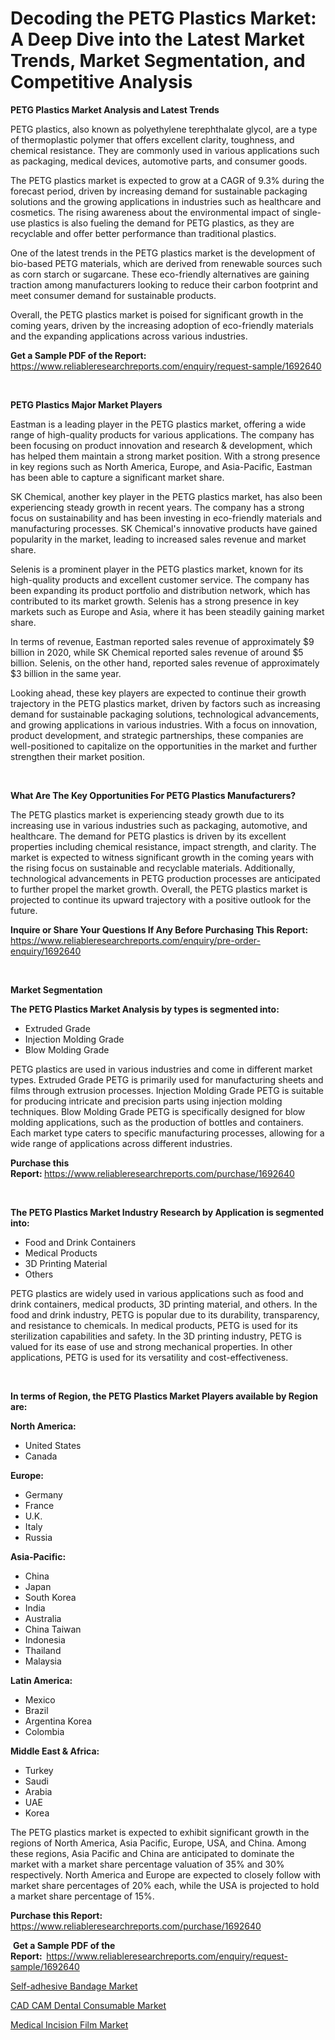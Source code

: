 <p><h1>Decoding the PETG Plastics Market: A Deep Dive into the Latest Market Trends, Market Segmentation, and Competitive Analysis</h1></p><p><strong>PETG Plastics Market Analysis and Latest Trends</strong></p>
<p><p>PETG plastics, also known as polyethylene terephthalate glycol, are a type of thermoplastic polymer that offers excellent clarity, toughness, and chemical resistance. They are commonly used in various applications such as packaging, medical devices, automotive parts, and consumer goods.</p><p>The PETG plastics market is expected to grow at a CAGR of 9.3% during the forecast period, driven by increasing demand for sustainable packaging solutions and the growing applications in industries such as healthcare and cosmetics. The rising awareness about the environmental impact of single-use plastics is also fueling the demand for PETG plastics, as they are recyclable and offer better performance than traditional plastics.</p><p>One of the latest trends in the PETG plastics market is the development of bio-based PETG materials, which are derived from renewable sources such as corn starch or sugarcane. These eco-friendly alternatives are gaining traction among manufacturers looking to reduce their carbon footprint and meet consumer demand for sustainable products.</p><p>Overall, the PETG plastics market is poised for significant growth in the coming years, driven by the increasing adoption of eco-friendly materials and the expanding applications across various industries.</p></p>
<p><strong>Get a Sample PDF of the Report:&nbsp;</strong> <a href="https://www.reliableresearchreports.com/enquiry/request-sample/1692640">https://www.reliableresearchreports.com/enquiry/request-sample/1692640</a></p>
<p>&nbsp;</p>
<p><strong>PETG Plastics Major Market Players</strong></p>
<p><p>Eastman is a leading player in the PETG plastics market, offering a wide range of high-quality products for various applications. The company has been focusing on product innovation and research & development, which has helped them maintain a strong market position. With a strong presence in key regions such as North America, Europe, and Asia-Pacific, Eastman has been able to capture a significant market share.</p><p>SK Chemical, another key player in the PETG plastics market, has also been experiencing steady growth in recent years. The company has a strong focus on sustainability and has been investing in eco-friendly materials and manufacturing processes. SK Chemical's innovative products have gained popularity in the market, leading to increased sales revenue and market share.</p><p>Selenis is a prominent player in the PETG plastics market, known for its high-quality products and excellent customer service. The company has been expanding its product portfolio and distribution network, which has contributed to its market growth. Selenis has a strong presence in key markets such as Europe and Asia, where it has been steadily gaining market share.</p><p>In terms of revenue, Eastman reported sales revenue of approximately $9 billion in 2020, while SK Chemical reported sales revenue of around $5 billion. Selenis, on the other hand, reported sales revenue of approximately $3 billion in the same year.</p><p>Looking ahead, these key players are expected to continue their growth trajectory in the PETG plastics market, driven by factors such as increasing demand for sustainable packaging solutions, technological advancements, and growing applications in various industries. With a focus on innovation, product development, and strategic partnerships, these companies are well-positioned to capitalize on the opportunities in the market and further strengthen their market position.</p></p>
<p>&nbsp;</p>
<p><strong>What Are The Key Opportunities For PETG Plastics Manufacturers?</strong></p>
<p><p>The PETG plastics market is experiencing steady growth due to its increasing use in various industries such as packaging, automotive, and healthcare. The demand for PETG plastics is driven by its excellent properties including chemical resistance, impact strength, and clarity. The market is expected to witness significant growth in the coming years with the rising focus on sustainable and recyclable materials. Additionally, technological advancements in PETG production processes are anticipated to further propel the market growth. Overall, the PETG plastics market is projected to continue its upward trajectory with a positive outlook for the future.</p></p>
<p><strong>Inquire or Share Your Questions If Any Before Purchasing This Report:</strong> <a href="https://www.reliableresearchreports.com/enquiry/pre-order-enquiry/1692640">https://www.reliableresearchreports.com/enquiry/pre-order-enquiry/1692640</a></p>
<p>&nbsp;</p>
<p><strong>Market Segmentation</strong></p>
<p><strong>The PETG Plastics Market Analysis by types is segmented into:</strong></p>
<p><ul><li>Extruded Grade</li><li>Injection Molding Grade</li><li>Blow Molding Grade</li></ul></p>
<p><p>PETG plastics are used in various industries and come in different market types. Extruded Grade PETG is primarily used for manufacturing sheets and films through extrusion processes. Injection Molding Grade PETG is suitable for producing intricate and precision parts using injection molding techniques. Blow Molding Grade PETG is specifically designed for blow molding applications, such as the production of bottles and containers. Each market type caters to specific manufacturing processes, allowing for a wide range of applications across different industries.</p></p>
<p><strong>Purchase this Report:&nbsp;</strong><a href="https://www.reliableresearchreports.com/purchase/1692640">https://www.reliableresearchreports.com/purchase/1692640</a></p>
<p>&nbsp;</p>
<p><strong>The PETG Plastics Market Industry Research by Application is segmented into:</strong></p>
<p><ul><li>Food and Drink Containers</li><li>Medical Products</li><li>3D Printing Material</li><li>Others</li></ul></p>
<p><p>PETG plastics are widely used in various applications such as food and drink containers, medical products, 3D printing material, and others. In the food and drink industry, PETG is popular due to its durability, transparency, and resistance to chemicals. In medical products, PETG is used for its sterilization capabilities and safety. In the 3D printing industry, PETG is valued for its ease of use and strong mechanical properties. In other applications, PETG is used for its versatility and cost-effectiveness.</p></p>
<p>&nbsp;</p>
<p><strong>In terms of Region, the PETG Plastics Market Players available by Region are:</strong></p>
<p>
    <p> <strong> North America: </strong>
        <ul>
            <li>United States</li>
            <li>Canada</li>
        </ul>
        </p> 
    <p> <strong> Europe: </strong>
        <ul>
            <li>Germany</li>
            <li>France</li>
            <li>U.K.</li>
            <li>Italy</li>
            <li>Russia</li>
        </ul>
        </p> 
    <p> <strong> Asia-Pacific: </strong>
        <ul>
            <li>China</li>
            <li>Japan</li>
            <li>South Korea</li>
            <li>India</li>
            <li>Australia</li>
            <li>China Taiwan</li>
            <li>Indonesia</li>
            <li>Thailand</li>
            <li>Malaysia</li>
        </ul>
        </p> 
    <p> <strong> Latin America: </strong>
        <ul>
            <li>Mexico</li>
            <li>Brazil</li>
            <li>Argentina Korea</li>
            <li>Colombia</li>
        </ul>
        </p> 
    <p> <strong> Middle East & Africa: </strong>
        <ul>
            <li>Turkey</li>
            <li>Saudi</li>
            <li>Arabia</li>
            <li>UAE</li>
            <li>Korea</li>
        </ul>
    </p>
    </p>
<p><p>The PETG plastics market is expected to exhibit significant growth in the regions of North America, Asia Pacific, Europe, USA, and China. Among these regions, Asia Pacific and China are anticipated to dominate the market with a market share percentage valuation of 35% and 30% respectively. North America and Europe are expected to closely follow with market share percentages of 20% each, while the USA is projected to hold a market share percentage of 15%.</p></p>
<p><strong>Purchase this Report: </strong><a href="https://www.reliableresearchreports.com/purchase/1692640">https://www.reliableresearchreports.com/purchase/1692640</a></p>
<p>&nbsp;<strong>Get a Sample PDF of the Report:&nbsp;&nbsp;</strong><a href="https://www.reliableresearchreports.com/enquiry/request-sample/1692640">https://www.reliableresearchreports.com/enquiry/request-sample/1692640</a></p>
<p><strong></strong></p>
<p><p><a href="https://view.publitas.com/reportprime-1/self-adhesive-bandage-market-a-comprehensive-report-of-its-market-share-growth-trends-2023-2030/">Self-adhesive Bandage Market</a></p><p><a href="https://view.publitas.com/reportprime-1/cad-cam-dental-consumable-market-size-share-trends-analysis-report-by-material-by-type-by-end-user-by-region-and-segment-forecasts-2023-2030/">CAD CAM Dental Consumable Market</a></p><p><a href="https://view.publitas.com/reportprime-1/medical-incision-film-market-analysis-examines-its-scope-on-growth-opportunities-and-forecasted-trends-spanning-from-2023-to-2030/">Medical Incision Film Market</a></p></p>